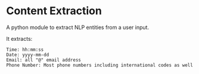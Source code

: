 # Content Extraction
A python module to extract NLP entities from a user input. 

It extracts:

    Time: hh:mm:ss
    Date: yyyy-mm-dd
    Email: all "@" email address
    Phone Number: Most phone numbers including international codes as well

